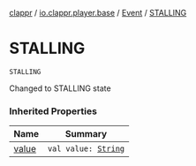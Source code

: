 [clappr](../../index.md) / [io.clappr.player.base](../index.md) / [Event](index.md) / [STALLING](./-s-t-a-l-l-i-n-g.md)

# STALLING

`STALLING`

Changed to STALLING state

### Inherited Properties

| Name | Summary |
|---|---|
| [value](value.md) | `val value: `[`String`](https://kotlinlang.org/api/latest/jvm/stdlib/kotlin/-string/index.html) |
